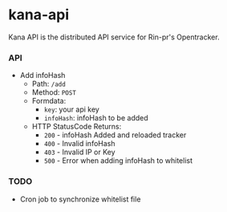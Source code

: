 # kana-api
Kana API is the distributed API service for Rin-pr's Opentracker.

### API

* Add infoHash
  * Path: `/add`
  * Method: `POST`
  * Formdata:
    * `key`: your api key
    * `infoHash`: infoHash to be added
  * HTTP StatusCode Returns:
    * `200` - infoHash Added and reloaded tracker
    * `400` - Invalid infoHash
    * `403` - Invalid IP or Key
    * `500` - Error when adding infoHash to whitelist

### TODO

* Cron job to synchronize whitelist file
